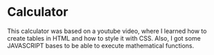 # Calculator
This calculator was based on a youtube video, where I learned how to create tables in HTML and how to style it with CSS. Also, I got some JAVASCRIPT bases to be able to execute mathematical functions.
